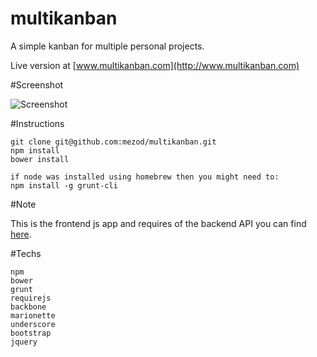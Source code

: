multikanban
===========

A simple kanban for multiple personal projects.

Live version at [www.multikanban.com](http://www.multikanban.com)

#Screenshot

![Screenshot](http://multikanban.com/images/preview.png)

#Instructions

    git clone git@github.com:mezod/multikanban.git
    npm install
    bower install
    
    if node was installed using homebrew then you might need to:
    npm install -g grunt-cli
    
#Note

This is the frontend js app and requires of the backend API you can find [here](https://github.com/mezod/multikanban-api).
  

#Techs

    npm
    bower
    grunt
    requirejs
    backbone
    marionette
    underscore
    bootstrap
    jquery
